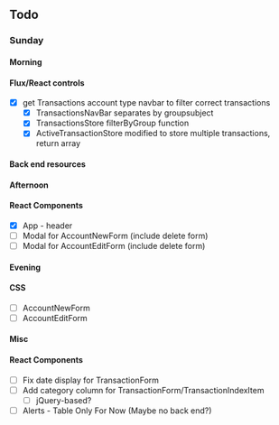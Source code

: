 ## Todo
### Sunday
#### Morning
#### Flux/React controls
- [x] get Transactions account type navbar to filter correct transactions
  - [x] TransactionsNavBar separates by groupsubject
  - [x] TransactionsStore filterByGroup function
  - [x] ActiveTransactionStore modified to store multiple transactions, return array
#### Back end resources
#### Afternoon
#### React Components
- [x] App - header
- [ ] Modal for AccountNewForm (include delete form)
- [ ] Modal for AccountEditForm (include delete form)
#### Evening
#### CSS
- [ ] AccountNewForm
- [ ] AccountEditForm
#### Misc
#### React Components
- [ ] Fix date display for TransactionForm
- [ ] Add category column for TransactionForm/TransactionIndexItem
  - [ ] jQuery-based?
- [ ] Alerts - Table Only For Now (Maybe no back end?)
